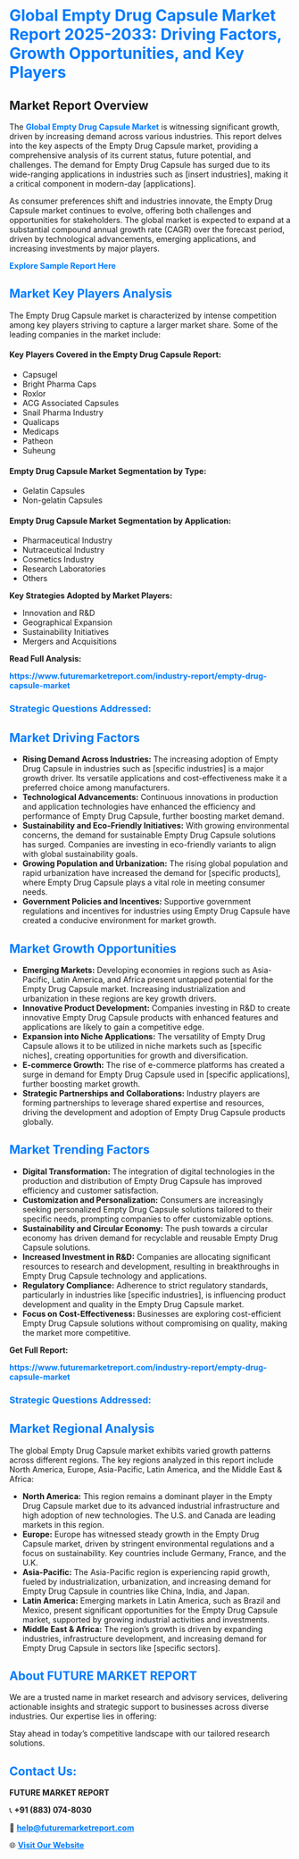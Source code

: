 <h1 style="color: #007BFF;">Global Empty Drug Capsule Market Report 2025-2033: Driving Factors, Growth Opportunities, and Key Players</h1>

<section id="overview">
<h2>Market Report Overview</h2>
<p>The <a href="https://www.futuremarketreport.com/industry-report/empty-drug-capsule-market" style="color: #007BFF; text-decoration: none;"><strong>Global Empty Drug Capsule Market</strong></a> is witnessing significant growth, driven by increasing demand across various industries. This report delves into the key aspects of the Empty Drug Capsule market, providing a comprehensive analysis of its current status, future potential, and challenges. The demand for Empty Drug Capsule has surged due to its wide-ranging applications in industries such as [insert industries], making it a critical component in modern-day [applications].</p>
<p>As consumer preferences shift and industries innovate, the Empty Drug Capsule market continues to evolve, offering both challenges and opportunities for stakeholders. The global market is expected to expand at a substantial compound annual growth rate (CAGR) over the forecast period, driven by technological advancements, emerging applications, and increasing investments by major players.</p>
</section>

<section id="overview">
<p><a href="https://www.futuremarketreport.com/request-sample/reportId=79437" style="color: #007BFF; text-decoration: none;"><strong>Explore Sample Report Here</strong></a></p>
</section>

<section id="key-players">
<h2 style="color: #007BFF;">Market Key Players Analysis</h2>
<p>The Empty Drug Capsule market is characterized by intense competition among key players striving to capture a larger market share. Some of the leading companies in the market include:</p>
<h4>Key Players Covered in the Empty Drug Capsule Report:</h4>
<ul><li>Capsugel</li><li>Bright Pharma Caps</li><li>Roxlor</li><li>ACG Associated Capsules</li><li>Snail Pharma Industry</li><li>Qualicaps</li><li>Medicaps</li><li>Patheon</li><li>Suheung</li></ul>
<h4>Empty Drug Capsule Market Segmentation by Type:</h4>
<ul><li>Gelatin Capsules</li><li>Non-gelatin Capsules</li></ul>

<h4>Empty Drug Capsule Market Segmentation by Application:</h4>
<ul><li>Pharmaceutical Industry</li><li>Nutraceutical Industry</li><li>Cosmetics Industry</li><li>Research Laboratories</li><li>Others</li></ul>
<p><strong>Key Strategies Adopted by Market Players:</strong></p>
<ul>
<li>Innovation and R&D</li>
<li>Geographical Expansion</li>
<li>Sustainability Initiatives</li>
<li>Mergers and Acquisitions</li>
</ul>
</section>

<section>
<p><strong>Read Full Analysis: </strong></p><a href="https://www.futuremarketreport.com/industry-report/empty-drug-capsule-market" style="color: #007BFF; text-decoration: none;"><strong>https://www.futuremarketreport.com/industry-report/empty-drug-capsule-market</strong></a>
<h3 style="color: #007BFF;">Strategic Questions Addressed:</h3>
</section>

<section id="driving-factors">
<h2 style="color: #007BFF;">Market Driving Factors</h2>
<ul>
<li><strong>Rising Demand Across Industries:</strong> The increasing adoption of Empty Drug Capsule in industries such as [specific industries] is a major growth driver. Its versatile applications and cost-effectiveness make it a preferred choice among manufacturers.</li>
<li><strong>Technological Advancements:</strong> Continuous innovations in production and application technologies have enhanced the efficiency and performance of Empty Drug Capsule, further boosting market demand.</li>
<li><strong>Sustainability and Eco-Friendly Initiatives:</strong> With growing environmental concerns, the demand for sustainable Empty Drug Capsule solutions has surged. Companies are investing in eco-friendly variants to align with global sustainability goals.</li>
<li><strong>Growing Population and Urbanization:</strong> The rising global population and rapid urbanization have increased the demand for [specific products], where Empty Drug Capsule plays a vital role in meeting consumer needs.</li>
<li><strong>Government Policies and Incentives:</strong> Supportive government regulations and incentives for industries using Empty Drug Capsule have created a conducive environment for market growth.</li>
</ul>
</section>

<section id="growth-opportunities">
<h2 style="color: #007BFF;">Market Growth Opportunities</h2>
<ul>
<li><strong>Emerging Markets:</strong> Developing economies in regions such as Asia-Pacific, Latin America, and Africa present untapped potential for the Empty Drug Capsule market. Increasing industrialization and urbanization in these regions are key growth drivers.</li>
<li><strong>Innovative Product Development:</strong> Companies investing in R&D to create innovative Empty Drug Capsule products with enhanced features and applications are likely to gain a competitive edge.</li>
<li><strong>Expansion into Niche Applications:</strong> The versatility of Empty Drug Capsule allows it to be utilized in niche markets such as [specific niches], creating opportunities for growth and diversification.</li>
<li><strong>E-commerce Growth:</strong> The rise of e-commerce platforms has created a surge in demand for Empty Drug Capsule used in [specific applications], further boosting market growth.</li>
<li><strong>Strategic Partnerships and Collaborations:</strong> Industry players are forming partnerships to leverage shared expertise and resources, driving the development and adoption of Empty Drug Capsule products globally.</li>
</ul>
</section>

<section id="trending-factors">
<h2 style="color: #007BFF;">Market Trending Factors</h2>
<ul>
<li><strong>Digital Transformation:</strong> The integration of digital technologies in the production and distribution of Empty Drug Capsule has improved efficiency and customer satisfaction.</li>
<li><strong>Customization and Personalization:</strong> Consumers are increasingly seeking personalized Empty Drug Capsule solutions tailored to their specific needs, prompting companies to offer customizable options.</li>
<li><strong>Sustainability and Circular Economy:</strong> The push towards a circular economy has driven demand for recyclable and reusable Empty Drug Capsule solutions.</li>
<li><strong>Increased Investment in R&D:</strong> Companies are allocating significant resources to research and development, resulting in breakthroughs in Empty Drug Capsule technology and applications.</li>
<li><strong>Regulatory Compliance:</strong> Adherence to strict regulatory standards, particularly in industries like [specific industries], is influencing product development and quality in the Empty Drug Capsule market.</li>
<li><strong>Focus on Cost-Effectiveness:</strong> Businesses are exploring cost-efficient Empty Drug Capsule solutions without compromising on quality, making the market more competitive.</li>
</ul>
</section>

<section>
<p><strong>Get Full Report: </strong></p><a href="https://www.futuremarketreport.com/industry-report/empty-drug-capsule-market" style="color: #007BFF; text-decoration: none;"><strong>https://www.futuremarketreport.com/industry-report/empty-drug-capsule-market</strong></a>
<h3 style="color: #007BFF;">Strategic Questions Addressed:</h3>
</section>


<section id="regional-analysis">
<h2 style="color: #007BFF;">Market Regional Analysis</h2>
<p>The global Empty Drug Capsule market exhibits varied growth patterns across different regions. The key regions analyzed in this report include North America, Europe, Asia-Pacific, Latin America, and the Middle East & Africa:</p>
<ul>
<li><strong>North America:</strong> This region remains a dominant player in the Empty Drug Capsule market due to its advanced industrial infrastructure and high adoption of new technologies. The U.S. and Canada are leading markets in this region.</li>
<li><strong>Europe:</strong> Europe has witnessed steady growth in the Empty Drug Capsule market, driven by stringent environmental regulations and a focus on sustainability. Key countries include Germany, France, and the U.K.</li>
<li><strong>Asia-Pacific:</strong> The Asia-Pacific region is experiencing rapid growth, fueled by industrialization, urbanization, and increasing demand for Empty Drug Capsule in countries like China, India, and Japan.</li>
<li><strong>Latin America:</strong> Emerging markets in Latin America, such as Brazil and Mexico, present significant opportunities for the Empty Drug Capsule market, supported by growing industrial activities and investments.</li>
<li><strong>Middle East & Africa:</strong> The region’s growth is driven by expanding industries, infrastructure development, and increasing demand for Empty Drug Capsule in sectors like [specific sectors].</li>
</ul>
</section>

<footer>
<h2 style="color: #007BFF;">About FUTURE MARKET REPORT</h2>
<p>We are a trusted name in market research and advisory services, delivering actionable insights and strategic support to businesses across diverse industries. Our expertise lies in offering:</p>

<p>Stay ahead in today’s competitive landscape with our tailored research solutions.</p>

<h2 style="color: #007BFF;">Contact Us:</h2>
<p><strong>FUTURE MARKET REPORT</strong></p>
<p>📞 <strong>+91 (883) 074-8030</strong></p>
<p>📧 <strong><a href="mailto:help@futuremarketreport.com" style="color: #007BFF;">help@futuremarketreport.com</a></strong></p>
<p>🌐 <strong><a href="https://www.futuremarketreport.com/" style="color: #007BFF;">Visit Our Website</a></strong></p>
</footer>